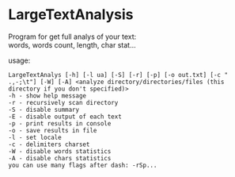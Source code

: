 # LargeTextAnalysis
Program for get full analys of your text:  
words, words count, length, char stat...

usage:  
```
LargeTextAnalys [-h] [-l ua] [-S] [-r] [-p] [-o out.txt] [-c " .,-;\t"] [-W] [-A] <analyze directory/directories/files (this directory if you don't specified)>
-h - show help message
-r - recursively scan directory
-S - disable summary
-E - disable output of each text
-p - print results in console
-o - save results in file
-l - set locale
-c - delimiters charset
-W - disable words statistics
-A - disable chars statistics
you can use many flags after dash: -rSp...
```

